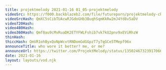 ```yaml
---
title: projektmelody 2021-01-16 01_05-projektmelody
videoSrc: https://f000.backblazeb2.com/file/futureporn/projektmelody-chaturbate-2021-01-16.mp4
videoSrcHash: QmXC5sCibTUAcwRJGdoGHb3BuqhSqmKkRw2mJ4Yd8v5aDV
video720Hash: 
video480Hash: 
video360Hash: Qmf8au9cMvRuaDK2ETYFWLFshib7vk7kU2pnv9xEViRhzW
thinHash: 
thiccHash: QmVR1ohByxQoNpWcvtRNDomGdGGpzT7y7qGCe5TMepf96x
announceTitle: who wore it better? me, or me?
announceUrl: https://twitter.com/ProjektMelody/status/1350246732391706624
date: 2021-01-16
layout: layouts/vod.njk
---
```

